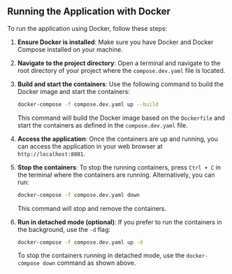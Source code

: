 ## Running the Application with Docker

To run the application using Docker, follow these steps:

1. **Ensure Docker is installed**: Make sure you have Docker and Docker Compose installed on your machine.

2. **Navigate to the project directory**: Open a terminal and navigate to the root directory of your project where the `compose.dev.yaml` file is located.

3. **Build and start the containers**: Use the following command to build the Docker image and start the containers:

   ```bash
   docker-compose -f compose.dev.yaml up --build
   ```

   This command will build the Docker image based on the `Dockerfile` and start the containers as defined in the `compose.dev.yaml` file.

4. **Access the application**: Once the containers are up and running, you can access the application in your web browser at `http://localhost:8081`.

5. **Stop the containers**: To stop the running containers, press `Ctrl + C` in the terminal where the containers are running. Alternatively, you can run:

   ```bash
   docker-compose -f compose.dev.yaml down
   ```

   This command will stop and remove the containers.

6. **Run in detached mode (optional)**: If you prefer to run the containers in the background, use the `-d` flag:

   ```bash
   docker-compose -f compose.dev.yaml up -d
   ```

   To stop the containers running in detached mode, use the `docker-compose down` command as shown above.
